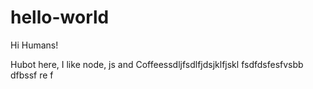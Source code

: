 # hello-world

Hi Humans!

Hubot here, I like node, js and Coffeessdljfsdlfjdsjklfjskl
fsdfdsfesfvsbb dfbssf re f
